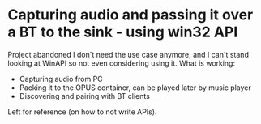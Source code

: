 # Capturing audio and passing it over a BT to the sink - using win32 API

Project abandoned I don't need the use case anymore, and I can't stand looking at WinAPI so not even considering using it. What is working:
* Capturing audio from PC
* Packing it to the OPUS container, can be played later by music player
* Discovering and pairing with BT clients

Left for reference (on how to not write APIs).

